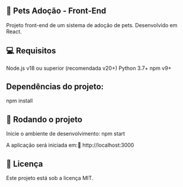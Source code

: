 ## 🐾 Pets Adoção - Front-End
Projeto front-end de um sistema de adoção de pets. Desenvolvido em React.

## 💻 Requisitos
Node.js v18 ou superior (recomendada v20+)
Python 3.7+
npm v9+

## Dependências do projeto:
npm install

## 🚀 Rodando o projeto
Inicie o ambiente de desenvolvimento: npm start

A aplicação será iniciada em:📍 http://localhost:3000


## 📄 Licença
Este projeto está sob a licença MIT.